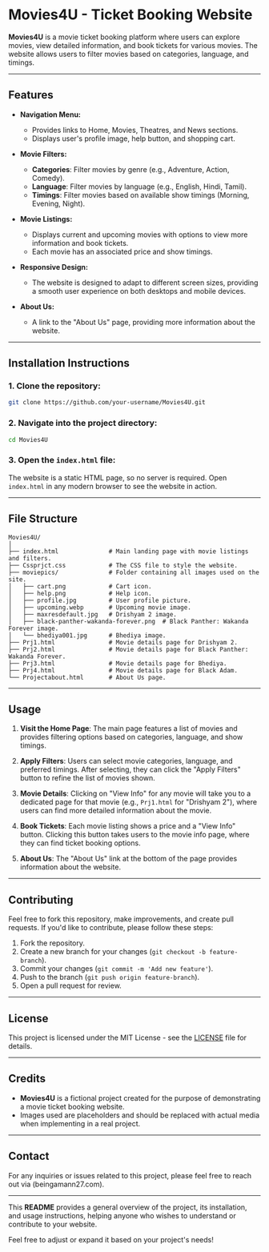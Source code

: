 # Movies4U - Ticket Booking Website

**Movies4U** is a movie ticket booking platform where users can explore movies, view detailed information, and book tickets for various movies. The website allows users to filter movies based on categories, language, and timings.

---

## **Features**

- **Navigation Menu:**
  - Provides links to Home, Movies, Theatres, and News sections.
  - Displays user's profile image, help button, and shopping cart.

- **Movie Filters:**
  - **Categories**: Filter movies by genre (e.g., Adventure, Action, Comedy).
  - **Language**: Filter movies by language (e.g., English, Hindi, Tamil).
  - **Timings**: Filter movies based on available show timings (Morning, Evening, Night).

- **Movie Listings:**
  - Displays current and upcoming movies with options to view more information and book tickets.
  - Each movie has an associated price and show timings.

- **Responsive Design:**
  - The website is designed to adapt to different screen sizes, providing a smooth user experience on both desktops and mobile devices.

- **About Us:**
  - A link to the "About Us" page, providing more information about the website.

---

## **Installation Instructions**

### 1. Clone the repository:
```bash
git clone https://github.com/your-username/Movies4U.git
```

### 2. Navigate into the project directory:
```bash
cd Movies4U
```

### 3. Open the `index.html` file:
The website is a static HTML page, so no server is required. Open `index.html` in any modern browser to see the website in action.

---

## **File Structure**

```
Movies4U/
│
├── index.html              # Main landing page with movie listings and filters.
├── Cssprjct.css            # The CSS file to style the website.
├── moviepics/              # Folder containing all images used on the site.
│   ├── cart.png            # Cart icon.
│   ├── help.png            # Help icon.
│   ├── profile.jpg         # User profile picture.
│   ├── upcoming.webp       # Upcoming movie image.
│   ├── maxresdefault.jpg   # Drishyam 2 image.
│   ├── black-panther-wakanda-forever.png  # Black Panther: Wakanda Forever image.
│   └── bhediya001.jpg      # Bhediya image.
├── Prj1.html               # Movie details page for Drishyam 2.
├── Prj2.html               # Movie details page for Black Panther: Wakanda Forever.
├── Prj3.html               # Movie details page for Bhediya.
├── Prj4.html               # Movie details page for Black Adam.
└── Projectabout.html       # About Us page.
```

---

## **Usage**

1. **Visit the Home Page**:
   The main page features a list of movies and provides filtering options based on categories, language, and show timings.

2. **Apply Filters**:
   Users can select movie categories, language, and preferred timings. After selecting, they can click the "Apply Filters" button to refine the list of movies shown.

3. **Movie Details**:
   Clicking on "View Info" for any movie will take you to a dedicated page for that movie (e.g., `Prj1.html` for "Drishyam 2"), where users can find more detailed information about the movie.

4. **Book Tickets**:
   Each movie listing shows a price and a "View Info" button. Clicking this button takes users to the movie info page, where they can find ticket booking options.

5. **About Us**:
   The "About Us" link at the bottom of the page provides information about the website.

---

## **Contributing**

Feel free to fork this repository, make improvements, and create pull requests. If you'd like to contribute, please follow these steps:

1. Fork the repository.
2. Create a new branch for your changes (`git checkout -b feature-branch`).
3. Commit your changes (`git commit -m 'Add new feature'`).
4. Push to the branch (`git push origin feature-branch`).
5. Open a pull request for review.

---

## **License**

This project is licensed under the MIT License - see the [LICENSE](LICENSE) file for details.

---

## **Credits**

- **Movies4U** is a fictional project created for the purpose of demonstrating a movie ticket booking website.
- Images used are placeholders and should be replaced with actual media when implementing in a real project.

---

## **Contact**

For any inquiries or issues related to this project, please feel free to reach out via (beingamann27.com).

---

This **README** provides a general overview of the project, its installation, and usage instructions, helping anyone who wishes to understand or contribute to your website.

Feel free to adjust or expand it based on your project's needs!
